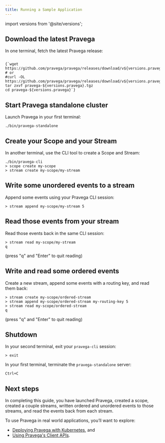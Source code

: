 ```yaml
---
title: Running a Sample Application
---
```


<!--
Copyright Pravega Authors.

Licensed under the Apache License, Version 2.0 (the "License");
you may not use this file except in compliance with the License.
You may obtain a copy of the License at

    http://www.apache.org/licenses/LICENSE-2.0
-->
import versions from '@site/versions';

## Download the latest Pravega
In one terminal, fetch the latest Pravega release:
<pre><code {...{ "className": "language-bash" }}>
{`wget https://github.com/pravega/pravega/releases/download/v${versions.pravega}/pravega-${versions.pravega}.tgz
# or
#curl -OL https://github.com/pravega/pravega/releases/download/v${versions.pravega}/pravega-${versions.pravega}.tgz
tar zxvf pravega-${versions.pravega}.tgz
cd pravega-${versions.pravega}`}
</code></pre>

## Start Pravega standalone cluster
Launch Pravega in your first terminal:
```
./bin/pravega-standalone
```

## Create your Scope and your Stream
In another terminal, use the CLI tool to create a Scope and Stream:
```
./bin/pravega-cli
> scope create my-scope
> stream create my-scope/my-stream
```

## Write some unordered events to a stream
Append some events using your Pravega CLI session:
```
> stream append my-scope/my-stream 5
```

## Read those events from your stream
Read those events back in the same CLI session:
```
> stream read my-scope/my-stream
q
```
(press "q" and "Enter" to quit reading)

## Write and read some ordered events
Create a new stream, append some events with a routing key, and read them back:
```
> stream create my-scope/ordered-stream
> stream append my-scope/ordered-stream my-routing-key 5
> stream read my-scope/ordered-stream
q
```
(press "q" and "Enter" to quit reading)

## Shutdown
In your second terminal, exit your `pravega-cli` session:
```
> exit
```
In your first terminal, terminate the `pravega-standalone` server:
```
Ctrl+C
```

## Next steps

In completing this guide, you have launched Pravega, created a scope, created a couple streams, written ordered and unordered events to those streams, and read the events back from each stream.

To use Pravega in real world applications, you’ll want to explore:

* [Deploying Pravega with Kubernetes](pravega-on-kubernetes-101.md), and
* [Using Pravega's Client APIs](../clients-and-streams.md).
